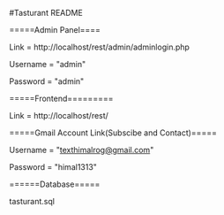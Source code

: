 #Tasturant README

=====Admin Panel====

Link = http://localhost/rest/admin/adminlogin.php

Username = "admin"

Password = "admin"


=====Frontend=========

Link = http://localhost/rest/


=====Gmail Account Link(Subscibe and Contact)=====

Username = "texthimalrog@gmail.com"

Password = "himal1313"


======Database=====

tasturant.sql

